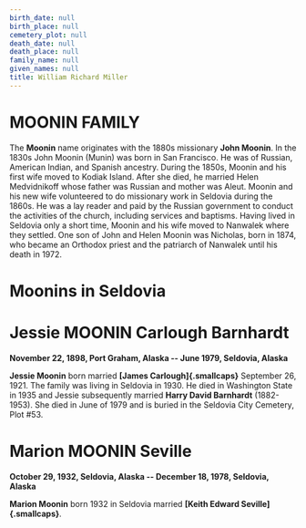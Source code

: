 ```yaml
---
birth_date: null
birth_place: null
cemetery_plot: null
death_date: null
death_place: null
family_name: null
given_names: null
title: William Richard Miller
---
```


# MOONIN FAMILY

The **Moonin** name originates with the 1880s missionary
**John Moonin**. In the 1830s John Moonin (Munin) was born
in San Francisco. He was of Russian, American Indian, and Spanish
ancestry. During the 1850s, Moonin and his first wife moved to Kodiak
Island. After she died, he married Helen Medvidnikoff whose father was
Russian and mother was Aleut. Moonin and his new wife volunteered to do
missionary work in Seldovia during the 1860s. He was a lay reader and
paid by the Russian government to conduct the activities of the church,
including services and baptisms. Having lived in Seldovia only a short
time, Moonin and his wife moved to Nanwalek where they settled. One son
of John and Helen Moonin was Nicholas, born in 1874, who became an
Orthodox priest and the patriarch of Nanwalek until his death in 1972.

# Moonins in Seldovia

# Jessie MOONIN Carlough Barnhardt

**November 22, 1898, Port Graham, Alaska -- June 1979, Seldovia,
Alaska**

**Jessie Moonin** born married **[James
Carlough]{.smallcaps}** September 26, 1921. The family was living in
Seldovia in 1930. He died in Washington State in 1935 and Jessie
subsequently married **Harry David Barnhardt**
(1882-1953). She died in June of 1979 and is buried in the Seldovia City
Cemetery, Plot \#53.

# Marion MOONIN Seville

**October 29, 1932, Seldovia, Alaska -- December 18, 1978, Seldovia,
Alaska**

**Marion Moonin** born 1932 in Seldovia married **[Keith
Edward Seville]{.smallcaps}**.
